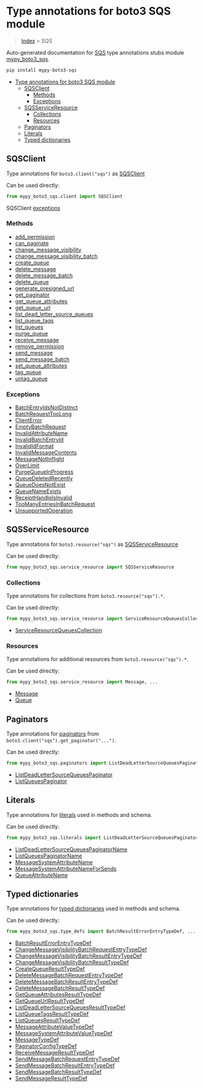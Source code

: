 # Type annotations for boto3 SQS module

> [Index](../README.md) > SQS

Auto-generated documentation for
[SQS](https://boto3.amazonaws.com/v1/documentation/api/latest/reference/services/sqs.html#SQS)
type annotations stubs module
[mypy_boto3_sqs](https://pypi.org/project/mypy-boto3-sqs/).

```bash
pip install mypy-boto3-sqs
```

- [Type annotations for boto3 SQS module](#type-annotations-for-boto3-sqs-module)
  - [SQSClient](#sqsclient)
    - [Methods](#methods)
    - [Exceptions](#exceptions)
  - [SQSServiceResource](#sqsserviceresource)
    - [Collections](#collections)
    - [Resources](#resources)
  - [Paginators](#paginators)
  - [Literals](#literals)
  - [Typed dictionaries](#typed-dictionaries)

## SQSClient

Type annotations for `boto3.client("sqs")` as [SQSClient](./client.md)

Can be used directly:

```python
from mypy_boto3_sqs.client import SQSClient
```

SQSClient [exceptions](./client.md#exceptions)

### Methods

- [add_permission](./client.md#add-permission)
- [can_paginate](./client.md#can-paginate)
- [change_message_visibility](./client.md#change-message-visibility)
- [change_message_visibility_batch](./client.md#change-message-visibility-batch)
- [create_queue](./client.md#create-queue)
- [delete_message](./client.md#delete-message)
- [delete_message_batch](./client.md#delete-message-batch)
- [delete_queue](./client.md#delete-queue)
- [generate_presigned_url](./client.md#generate-presigned-url)
- [get_paginator](./client.md#get-paginator)
- [get_queue_attributes](./client.md#get-queue-attributes)
- [get_queue_url](./client.md#get-queue-url)
- [list_dead_letter_source_queues](./client.md#list-dead-letter-source-queues)
- [list_queue_tags](./client.md#list-queue-tags)
- [list_queues](./client.md#list-queues)
- [purge_queue](./client.md#purge-queue)
- [receive_message](./client.md#receive-message)
- [remove_permission](./client.md#remove-permission)
- [send_message](./client.md#send-message)
- [send_message_batch](./client.md#send-message-batch)
- [set_queue_attributes](./client.md#set-queue-attributes)
- [tag_queue](./client.md#tag-queue)
- [untag_queue](./client.md#untag-queue)

### Exceptions

- [BatchEntryIdsNotDistinct](./client.md#batchentryidsnotdistinct)
- [BatchRequestTooLong](./client.md#batchrequesttoolong)
- [ClientError](./client.md#clienterror)
- [EmptyBatchRequest](./client.md#emptybatchrequest)
- [InvalidAttributeName](./client.md#invalidattributename)
- [InvalidBatchEntryId](./client.md#invalidbatchentryid)
- [InvalidIdFormat](./client.md#invalididformat)
- [InvalidMessageContents](./client.md#invalidmessagecontents)
- [MessageNotInflight](./client.md#messagenotinflight)
- [OverLimit](./client.md#overlimit)
- [PurgeQueueInProgress](./client.md#purgequeueinprogress)
- [QueueDeletedRecently](./client.md#queuedeletedrecently)
- [QueueDoesNotExist](./client.md#queuedoesnotexist)
- [QueueNameExists](./client.md#queuenameexists)
- [ReceiptHandleIsInvalid](./client.md#receipthandleisinvalid)
- [TooManyEntriesInBatchRequest](./client.md#toomanyentriesinbatchrequest)
- [UnsupportedOperation](./client.md#unsupportedoperation)

## SQSServiceResource

Type annotations for `boto3.resource("sqs")` as
[SQSServiceResource](./service_resource.md)

Can be used directly:

```python
from mypy_boto3_sqs.service_resource import SQSServiceResource
```

### Collections

Type annotations for collections from `boto3.resource("sqs").*`.

Can be used directly:

```python
from mypy_boto3_sqs.service_resource import ServiceResourceQueuesCollection, ...
```

- [ServiceResourceQueuesCollection](./service_resource.md#sqsserviceresource.queues)

### Resources

Type annotations for additional resources from `boto3.resource("sqs").*`.

Can be used directly:

```python
from mypy_boto3_sqs.service_resource import Message, ...
```

- [Message](./service_resource.md#message)
- [Queue](./service_resource.md#queue)

## Paginators

Type annotations for [paginators](./paginators.md) from
`boto3.client("sqs").get_paginator("...")`.

Can be used directly:

```python
from mypy_boto3_sqs.paginators import ListDeadLetterSourceQueuesPaginator, ...
```

- [ListDeadLetterSourceQueuesPaginator](./paginators.md#listdeadlettersourcequeuespaginator)
- [ListQueuesPaginator](./paginators.md#listqueuespaginator)

## Literals

Type annotations for [literals](./literals.md) used in methods and schema.

Can be used directly:

```python
from mypy_boto3_sqs.literals import ListDeadLetterSourceQueuesPaginatorName, ...
```

- [ListDeadLetterSourceQueuesPaginatorName](./literals.md#listdeadlettersourcequeuespaginatorname)
- [ListQueuesPaginatorName](./literals.md#listqueuespaginatorname)
- [MessageSystemAttributeName](./literals.md#messagesystemattributename)
- [MessageSystemAttributeNameForSends](./literals.md#messagesystemattributenameforsends)
- [QueueAttributeName](./literals.md#queueattributename)

## Typed dictionaries

Type annotations for [typed dictionaries](./type_defs.md) used in methods and
schema.

Can be used directly:

```python
from mypy_boto3_sqs.type_defs import BatchResultErrorEntryTypeDef, ...
```

- [BatchResultErrorEntryTypeDef](./type_defs.md#batchresulterrorentrytypedef)
- [ChangeMessageVisibilityBatchRequestEntryTypeDef](./type_defs.md#changemessagevisibilitybatchrequestentrytypedef)
- [ChangeMessageVisibilityBatchResultEntryTypeDef](./type_defs.md#changemessagevisibilitybatchresultentrytypedef)
- [ChangeMessageVisibilityBatchResultTypeDef](./type_defs.md#changemessagevisibilitybatchresulttypedef)
- [CreateQueueResultTypeDef](./type_defs.md#createqueueresulttypedef)
- [DeleteMessageBatchRequestEntryTypeDef](./type_defs.md#deletemessagebatchrequestentrytypedef)
- [DeleteMessageBatchResultEntryTypeDef](./type_defs.md#deletemessagebatchresultentrytypedef)
- [DeleteMessageBatchResultTypeDef](./type_defs.md#deletemessagebatchresulttypedef)
- [GetQueueAttributesResultTypeDef](./type_defs.md#getqueueattributesresulttypedef)
- [GetQueueUrlResultTypeDef](./type_defs.md#getqueueurlresulttypedef)
- [ListDeadLetterSourceQueuesResultTypeDef](./type_defs.md#listdeadlettersourcequeuesresulttypedef)
- [ListQueueTagsResultTypeDef](./type_defs.md#listqueuetagsresulttypedef)
- [ListQueuesResultTypeDef](./type_defs.md#listqueuesresulttypedef)
- [MessageAttributeValueTypeDef](./type_defs.md#messageattributevaluetypedef)
- [MessageSystemAttributeValueTypeDef](./type_defs.md#messagesystemattributevaluetypedef)
- [MessageTypeDef](./type_defs.md#messagetypedef)
- [PaginatorConfigTypeDef](./type_defs.md#paginatorconfigtypedef)
- [ReceiveMessageResultTypeDef](./type_defs.md#receivemessageresulttypedef)
- [SendMessageBatchRequestEntryTypeDef](./type_defs.md#sendmessagebatchrequestentrytypedef)
- [SendMessageBatchResultEntryTypeDef](./type_defs.md#sendmessagebatchresultentrytypedef)
- [SendMessageBatchResultTypeDef](./type_defs.md#sendmessagebatchresulttypedef)
- [SendMessageResultTypeDef](./type_defs.md#sendmessageresulttypedef)
